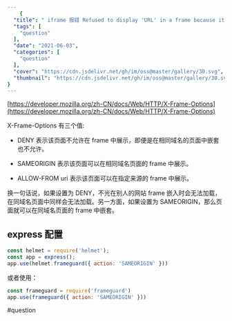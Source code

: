 ```yaml
---
    {
  "title": " iframe 报错 Refused to display 'URL' in a frame because it set 'X-Frame-Options' to 'DENY'",
  "tags": [
    "question"
  ],
  "date": "2021-06-03",
  "categories": [
    "question"
  ],
  "cover": "https://cdn.jsdelivr.net/gh/im/oss@master/gallery/30.svg",
  "thumbnail": "https://cdn.jsdelivr.net/gh/im/oss@master/gallery/30.svg"
}
---
```

    
[https://developer.mozilla.org/zh-CN/docs/Web/HTTP/X-Frame-Options](https://developer.mozilla.org/zh-CN/docs/Web/HTTP/X-Frame-Options)

X-Frame-Options 有三个值:

* DENY
表示该页面不允许在 frame 中展示，即便是在相同域名的页面中嵌套也不允许。

* SAMEORIGIN
表示该页面可以在相同域名页面的 frame 中展示。

* ALLOW-FROM uri
表示该页面可以在指定来源的 frame 中展示。

换一句话说，如果设置为 DENY，不光在别人的网站 frame 嵌入时会无法加载，在同域名页面中同样会无法加载。另一方面，如果设置为 SAMEORIGIN，那么页面就可以在同域名页面的 frame 中嵌套。

## express 配置
```js
const helmet = require('helmet');
const app = express();
app.use(helmet.frameguard({ action: 'SAMEORIGIN' }))
```

或者使用：

```js
const frameguard = require('frameguard')
app.use(frameguard({ action: 'SAMEORIGIN' }))

```

#question